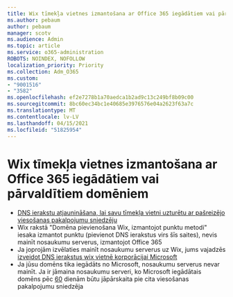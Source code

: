 ```yaml
---
title: Wix tīmekļa vietnes izmantošana ar Office 365 iegādātiem vai pārvaldītiem domēniem
ms.author: pebaum
author: pebaum
manager: scotv
ms.audience: Admin
ms.topic: article
ms.service: o365-administration
ROBOTS: NOINDEX, NOFOLLOW
localization_priority: Priority
ms.collection: Adm_O365
ms.custom:
- "9001516"
- "3582"
ms.openlocfilehash: ef2e7278b1a70aedca1b2ad9c13c249bf8b09c00
ms.sourcegitcommit: 8bc60ec34bc1e40685e3976576e04a2623f63a7c
ms.translationtype: MT
ms.contentlocale: lv-LV
ms.lasthandoff: 04/15/2021
ms.locfileid: "51825954"
---
```

# <a name="using-wix-website-with-office-365-purchased-or-managed-domains"></a>Wix tīmekļa vietnes izmantošana ar Office 365 iegādātiem vai pārvaldītiem domēniem

- [DNS ierakstu atjaunināšana, lai savu tīmekļa vietni uzturētu ar pašreizējo viesošanas pakalpojumu sniedzēju](https://docs.microsoft.com/microsoft-365/admin/dns/update-dns-records-to-retain-current-hosting-provider)
- Wix rakstā "Domēna pievienošana Wix, izmantojot punktu metodi" iesaka izmantot punktu (pievienot DNS ierakstus virs šīs saites), nevis mainīt nosaukumu serverus, izmantojot Office 365
- Ja joprojām izvēlaties mainīt nosaukumu serverus uz Wix, jums vajadzēs  [izveidot DNS ierakstus wix vietnē korporācijai Microsoft](https://docs.microsoft.com/microsoft-365/admin/dns/create-dns-records-at-wix?view=o365-worldwide)
- Ja jūsu domēns tika iegādāts no Microsoft, nosaukumu serverus nevar mainīt. Ja ir jāmaina nosaukumu serveri, ko Microsoft iegādātais domēns pēc [60](https://docs.microsoft.com/microsoft-365/admin/get-help-with-domains/transfer-a-domain-from-microsoft-to-another-host) dienām būtu jāpārskaita pie cita viesošanas pakalpojumu sniedzēja